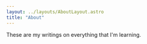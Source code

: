 ```yaml
---
layout: ../layouts/AboutLayout.astro
title: "About"
---
```


These are my writings on everything that I'm learning.
